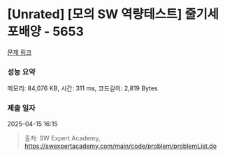 # [Unrated] [모의 SW 역량테스트] 줄기세포배양 - 5653 

[문제 링크](https://swexpertacademy.com/main/code/problem/problemDetail.do?contestProbId=AWXRJ8EKe48DFAUo) 

### 성능 요약

메모리: 84,076 KB, 시간: 311 ms, 코드길이: 2,819 Bytes

### 제출 일자

2025-04-15 16:15



> 출처: SW Expert Academy, https://swexpertacademy.com/main/code/problem/problemList.do